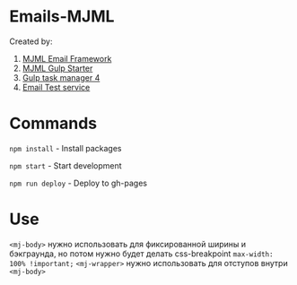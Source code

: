 # Emails-MJML

Created by:
1. [MJML Email Framework](https://mjml.io/)
2. [MJML Gulp Starter](https://github.com/heyflo/mjml-gulp-starter)
3. [Gulp task manager 4](https://gulpjs.com/)
4. [Email Test service](https://putsmail.com/)

# Commands
``` npm install ``` - Install packages

``` npm start ``` - Start development

``` npm run deploy ``` - Deploy to gh-pages

# Use
```<mj-body>``` нужно использовать для фиксированной ширины и бэкграунда, но потом нужно будет делать css-breakpoint ```max-width: 100% !important;```
```<mj-wrapper>``` нужно использовать для отступов внутри ```<mj-body>```